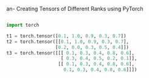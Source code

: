 an- Creating Tensors of Different Ranks using PyTorch

```python

import torch

t1 = torch.tensor([0.1, 1.0, 0.9, 0.3, 0.7])
t2 = torch.tensor([[0.1, 1.0, 0.9, 0.3, 0.7],
				  [0.2, 0.0, 0.3, 0.5, 0.4]])
t3 = torch.tensor([[[ 0.1, 0.3, 0.4, 0.8, 0.6],
					[ 0.3, 0.4, 0.5, 0.2, 0.1]],
				   [[ 0.1, 0.3, 0.4, 0.8, 0.6],
				     0.1, 0.3, 0.4, 0.8, 0.6]]])
```

